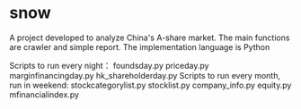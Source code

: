 # snow
A project developed to analyze China's A-share market.  The main functions are crawler and simple report.  The implementation language is Python

 
Scripts to run every night：
  foundsday.py
  priceday.py
  marginfinancingday.py
  hk_shareholderday.py
Scripts to run every month, run in weekend:
  stockcategorylist.py
  stocklist.py
  company_info.py
  equity.py
  mfinancialindex.py


